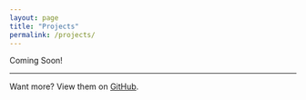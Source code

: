 ```yaml
---
layout: page
title: "Projects"
permalink: /projects/
---
```

Coming Soon!

<!-- ### 🌐 Wireless Stack Analyzer
- Developed tool to decode 802.11 and BT logs from Qualcomm chips
- Parsed HCI logs and automated bug signature detection -->

---

Want more? View them on [GitHub](https://github.com/henryleou).
